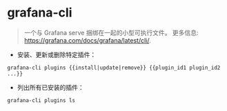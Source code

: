 # grafana-cli

> 一个与 Grafana serve 捆绑在一起的小型可执行文件。
> 更多信息: <https://grafana.com/docs/grafana/latest/cli/>.

- 安装、更新或删除特定插件：

`grafana-cli plugins {{install|update|remove}} {{plugin_id1 plugin_id2 ...}}`

- 列出所有已安装的插件：

`grafana-cli plugins ls`